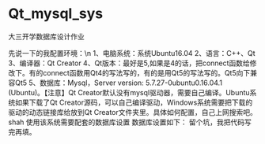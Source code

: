 # Qt_mysql_sys  

大三开学数据库设计作业  


先说一下的我配置环境：\n
1、电脑系统：系统Ubuntu16.04
2、语言：C++、Qt
3、编译器：Qt Creator
4、Qt版本：最好是5,如果是4的话，把connect函数给修改下。有的connect函数用Qt4的写法写的，有的是用Qt5的写法写的。Qt5向下兼容Qt5
5、数据库：Mysql，Server version: 5.7.27-0ubuntu0.16.04.1 (Ubuntu)。【注意】Qt Creator默认没有mysql驱动器，需要自己编译。Ubuntu系统如果下载了Qt Creator源码，可以自己编译驱动，Windows系统需要把下载的驱动的动态链接库给放到Qt Creator文件夹里。具体如何配置，自己上网搜索吧。
shah
使用该系统需要配套的数据库设置
数据库设置如下：
留个坑，我把代码写完再填。
